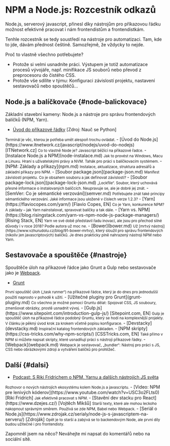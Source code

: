 # NPM a Node.js: Rozcestník odkazů

Node.js, serverový javascript, přinesl díky nástrojům pro příkazovou řádku možnost efektivně pracovat i nám frontendistům a frontendistkám.

Tenhle rozcestník se tedy soustředí na nástroje pro automatizaci. Tam, kde to jde, dávám přednost češtině. Samozřejmě, že vždycky to nejde.

Proč to vlastně všechno potřebujete?
- Protože si velmi usnadníte práci. Výstupem je totiž automatizace procesů vývojáře, např. minifikace JS souborů nebo převod z preprocesoru do čistého CSS.
- Protože vše sdílíte v týmu: Konfiguraci závislostí projektu, nastavení sestavovačů nebo spouštěčů…

<div class="row">

<div class="col w-50-sm" markdown="1">

## Node.js a balíčkovače {#node-balickovace}

Základní stavební kameny: Node.js a nástroje pro správu frontendových balíčků (NPM, Yarn).

- [Úvod do příkazové řádky](https://naucse.python.cz/lessons/beginners/cmdline/) [Zdroj: Nauč se Python]  
<small>
Terminál je věc, kterou je potřeba umět alespoň trochu ovládat.
</small>
- [Úvod do Node.js](https://www.itnetwork.cz/javascript/nodejs/uvod-do-nodejs) [ITNetwork.cz]  
<small>
Co to vlastně Node je? Javascript běžící na příkazové řadce.
</small>
- [Instalace Node.js a NPM](node-instalace.md)  
<small>
Jak to provést na Windows, Macu a Linuxu. Hraní s uživatelskými právy a NVM. Tahák pro práci s balíčkovacím systémem.
</small>
- [NPM: Základy a příkazy](npm.md)  
<small>
Instalace, aktualizace, struktura adresářů a základní příkazy pro NPM.
</small>
- [Soubor package.json](package-json.md)  
<small>
Manifest závislostí projektu. Co je obsahem souboru a jak definovat závislosti?
</small>
- [Soubor package-lock.json](package-lock-json.md)  
<small>
„Lockfile“. Soubor, který uchovává přesné informace o instalovaných balíčcích. Neupravuje se, ale je dobré jej znát.
</small>
- [SemVer: Co je sémantické verzování](semver.md)  
<small>
Potřebujete znát také principy sémantického verzování. Jaké informace jsou uložené v číslech verze 1.2.3?
</small>
- [Yarn](https://flaviocopes.com/yarn/) [Flavio Copes, EN]  
<small>
Co je Yarn, konkurence NPM? A základy – jak Yarn nainstalovat, spravovat balíčky a tak dále.
</small>
- [Yarn vs. NPM](https://blog.risingstack.com/yarn-vs-npm-node-js-package-managers/) [Rising Stack, EN]  
<small>
Yarn ve své době představil řadu inovací, ale jsou pro přechod silné důvody i v roce 2018? Podle autora už moc ne.
</small>
- [Bower](bower.md)  
<small>
Už [mrtvý nástroj](https://www.vzhurudolu.cz/blog/91-bower-mrtvy), který sloužil pro správu frontendových (nikoliv jen javascriptových) balíčků. Je dnes prakticky plně nahrazený nástroji NPM nebo Yarn.
</small>

</div>

<div class="col w-50-sm" markdown="1">

## Sestavovače a spouštěče {#nastroje}

Spouštěče úloh na příkazové řádce jako Grunt a Gulp nebo sestavovače jako je [Webpack](webpack.md).

- [Grunt](grunt.md)  
<small>
První spouštěč úloh („task runner“) na příkazové řádce, který je do dnes pro jednodušší použití naprosto v pohodě k užití.
</small>
- [Užitečné pluginy pro Grunt](grunt-pluginy.md)  
<small>
Co všechno je možné pomocí Gruntu dělat: Spojovat CSS, JS souboury, zmenšovat obrázky, prostě usnadnit vývoj.
</small>
- [Gulp.js](https://www.sitepoint.com/introduction-gulp-js/) [Sitepoint.com, EN]  
<small>
Gulp je spouštěč úloh na příkazové řádce podobný Gruntu, který se hodí na komplexnější projekty. V článku je pěkný úvod krok za krokem včetně popisu konfigurace.
</small>
- [Devstacky](devstacky.md)
<small>
In­spi­rač­ní ka­ta­log fron­ten­do­vých zá­kla­den.
</small>
- [NPM skripty](https://css-tricks.com/why-npm-scripts/) [CSSTricks.com, EN]  
<small>
Také přímo v NPM si můžete napsat skripty, které usnadňují práci s nástroji příkazové řádky. 
</small>
- [Webpack](webpack.md)  
<small>
Webpack je sestavovač, „bundler“: Nástroj pro práci s JS, CSS nebo obrázkovými zdroji a vytváření balíčků pro prohlížeč.
</small>

</div>

</div>

## Další {#dalsi}


- [Podcast: S Riki Fridrichem o NPM, Yarnu a dalších nástrojích JS světa](https://www.vzhurudolu.cz/podcast/84-podcast-npm-yarn)  
<small>
Rozhovor o nových nástrojích ekosystému kolem Node.js a javascriptu.
</small>
- [Video: NPM pre lenivých kóderov](https://www.youtube.com/watch?v=USC3o2FLts0) [Riki Fridrich]   
<small>
Jak efektivně pracovat s NPM.
</small>
- [Stavění dev stacku pro React](https://www.dzejes.cz/) [Vojtěch Mikšů]  
<small>
Starší texty, které ale mohou leckoho nakopnout správným směrem. Používá se zde NPM, Babel nebo Webpack.
</small>
- [Seriál o Node.js](https://www.zdrojak.cz/serialy/node-js-s-javascriptem-na-serveru/) [Zdroják]  
<small>
Opět je to starší a zabývá se to backendovým Node, ale první díly budou užitečné i pro frontendisty.
</small>

Zapomněl jsem na něco? Neváhejte mi napsat do komentářů nebo na sociální sítě.

<!-- AdSnippet -->
